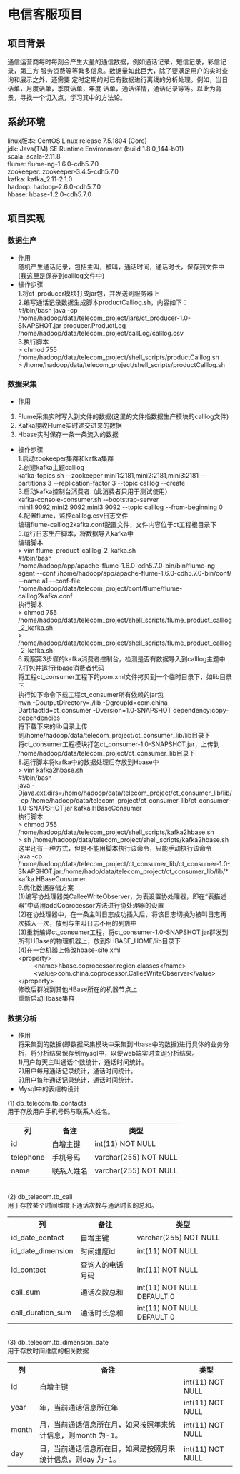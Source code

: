 # 电信客服项目
## 项目背景
通信运营商每时每刻会产生大量的通信数据，例如通话记录，短信记录，彩信记录，第三方
服务资费等等繁多信息。数据量如此巨大，除了要满足用户的实时查询和展示之外，还需要
定时定期的对已有数据进行离线的分析处理。例如，当日话单，月度话单，季度话单，年度
话单，通话详情，通话记录等等。以此为背景，寻找一个切入点，学习其中的方法论。
 
## 系统环境
linux版本: CentOS Linux release 7.5.1804 (Core)   
jdk: Java(TM) SE Runtime Environment (build 1.8.0_144-b01)  
scala: scala-2.11.8  
flume: flume-ng-1.6.0-cdh5.7.0  
zookeeper: zookeeper-3.4.5-cdh5.7.0  
kafka: kafka_2.11-2.1.0  
hadoop: hadoop-2.6.0-cdh5.7.0  
hbase: hbase-1.2.0-cdh5.7.0  

## 项目实现
### 数据生产
* 作用<br>
随机产生通话记录，包括主叫，被叫，通话时间，通话时长，保存到文件中(我这里是保存到calllog文件中)  
* 操作步骤  
1.将ct_producer模块打成jar包，并发送到服务器上  
2.编写通话记录数据生成脚本productCalllog.sh，内容如下：<br>
\#!/bin/bash
java -cp /home/hadoop/data/telecom_project/jars/ct_producer-1.0-SNAPSHOT.jar producer.ProductLog /home/hadoop/data/telecom_project/callLog/calllog.csv  
3.执行脚本  
\> chmod 755 /home/hadoop/data/telecom_project/shell_scripts/productCalllog.sh  
\> /home/hadoop/data/telecom_project/shell_scripts/productCalllog.sh
### 数据采集
* 作用<br>
1. Flume采集实时写入到文件的数据(这里的文件指数据生产模块的calllog文件)
2. Kafka接收Flume实时递交进来的数据<br>
3. Hbase实时保存一条一条流入的数据<br>
* 操作步骤<br>
1.启动zookeeper集群和kafka集群<br>
2.创建kafka主题calllog<br>
kafka-topics.sh --zookeeper mini1:2181,mini2:2181,mini3:2181 --partitions 3 --replication-factor 3 --topic calllog --create<br>
3.启动kafka控制台消费者（此消费者只用于测试使用）<br>
kafka-console-consumer.sh --bootstrap-server mini1:9092,mini2:9092,mini3:9092 --topic calllog --from-beginning 0<br>
4.配置flume，监控calllog.csv日志文件<br>
编辑flume-calllog2kafka.conf配置文件，文件内容位于ct工程根目录下<br>
5.运行日志生产脚本，将数据导入kafka中<br>
编辑脚本<br>
\> vim flume_product_calllog_2_kafka.sh  
\#!/bin/bash  
/home/hadoop/app/apache-flume-1.6.0-cdh5.7.0-bin/bin/flume-ng agent --conf /home/hadoop/app/apache-flume-1.6.0-cdh5.7.0-bin/conf/ --name a1 --conf-file /home/hadoop/data/telecom_project/conf/flume/flume-calllog2kafka.conf  
执行脚本<br>
\> chmod 755 /home/hadoop/data/telecom_project/shell_scripts/flume_product_calllog_2_kafka.sh  
\> /home/hadoop/data/telecom_project/shell_scripts/flume_product_calllog_2_kafka.sh  
6.观察第3步骤的kafka消费者控制台，检测是否有数据导入到calllog主题中  
7.打包并运行Hbase消费者代码  
将工程ct_consumer工程下的pom.xml文件拷贝到一个临时目录下，如lib目录下  
执行如下命令下载工程ct_consumer所有依赖的jar包  
mvn -DoutputDirectory=./lib -DgroupId=com.china -DartifactId=ct_consumer -Dversion=1.0-SNAPSHOT dependency:copy-dependencies  
将下载下来的lib目录上传到/home/hadoop/data/telecom_project/ct_consumer_lib/lib目录下  
将ct_consumer工程模块打包ct_consumer-1.0-SNAPSHOT.jar，上传到
/home/hadoop/data/telecom_project/ct_consumer_lib目录下  
8.运行脚本将kafka中的数据处理后存放到Hbase中  
\> vim kafka2hbase.sh  
\#!/bin/bash  
java -Djava.ext.dirs=/home/hadoop/data/telecom_project/ct_consumer_lib/lib/ -cp /home/hadoop/data/telecom_project/ct_consumer_lib/ct_consumer-1.0-SNAPSHOT.jar kafka.HBaseConsumer  
执行脚本<br>
\> chmod 755 /home/hadoop/data/telecom_project/shell_scripts/kafka2hbase.sh  
\> sh /home/hadoop/data/telecom_project/shell_scripts/kafka2hbase.sh  
这里还有一种方式，但是不能用脚本执行该命令，只能手动执行该命令  
java -cp /home/hadoop/data/telecom_project/ct_consumer_lib/ct_consumer-1.0-SNAPSHOT.jar:/home/hado/data/telecom_project/ct_consumer_lib/lib/* kafka.HBaseConsumer  
9.优化数据存储方案  
(1)编写协处理器类CalleeWriteObserver，为表设置协处理器，即在“表描述器”中调用addCoprocessor方法进行协处理器的设置  
(2)在协处理器中，在一条主叫日志成功插入后，将该日志切换为被叫日志再次插入一次，放到与主叫日志不用的列族中  
(3)重新编译ct_consumer工程，将ct_consumer-1.0-SNAPSHOT.jar群发到所有HBase的物理机器上，放到$HBASE_HOME/lib目录下  
(4)在一台机器上修改hbase-site.xml  
\<property>  
&ensp;&ensp;&ensp;&ensp;&ensp;\<name>hbase.coprocessor.region.classes\</name>  
&ensp;&ensp;&ensp;&ensp;&ensp;\<value>com.china.coprocessor.CalleeWriteObserver\</value>  
\</property>  
修改后群发到其他HBase所在的机器节点上<br>
重新启动Hbase集群
### 数据分析
* 作用<br>
将采集到的数据(即数据采集模块中采集到Hbase中的数据)进行具体的业务分析，将分析结果保存到mysql中，以便web端实时查询分析结果。<br>
1)用户每天主叫通话个数统计，通话时间统计。<br>
2)用户每月通话记录统计，通话时间统计。<br>
3)用户每年通话记录统计，通话时间统计。<br>
* Mysql中的表结构设计 <br>

(1) db_telecom.tb_contacts <br>
用于存放用户手机号码与联系人姓名。<br>
<table>
    <tr>
        <th>列</th>
        <th>备注</th>
        <th>类型</th>
    </tr>
    <tr>
        <td>id</td>
        <td>自增主键</td>
        <td>int(11) NOT NULL</td>
    </tr>
    <tr>
        <td>telephone</td>
        <td>手机号码</td>
        <td>varchar(255) NOT NULL</td>
    </tr>
    <tr>
        <td>name</td>
        <td>联系人姓名</td>
        <td>varchar(255) NOT NULL</td>
    </tr>
</table><br>
(2) db_telecom.tb_call <br>
用于存放某个时间维度下通话次数与通话时长的总和。<br>
<table>
    <tr>
        <th>列</th>
        <th>备注</th>
        <th>类型</th>
    </tr>
    <tr>
        <td>id_date_contact</td>
        <td>自增主键</td>
        <td>varchar(255) NOT NULL</td>
    </tr>
    <tr>
        <td>id_date_dimension</td>
        <td>时间维度id </td>
        <td>int(11) NOT NULL</td>
    </tr>
    <tr>
        <td>id_contact</td>
        <td>查询人的电话号码</td>
        <td>int(11) NOT NULL</td>
    </tr>
    <tr>
        <td>call_sum</td>
        <td>通话次数总和</td>
        <td>int(11) NOT NULL DEFAULT 0</td>
    </tr>
    <tr>
        <td>call_duration_sum</td>
        <td>通话时长总和</td>
        <td>int(11) NOT NULL DEFAULT 0</td>
    </tr>
</table><br>
(3) db_telecom.tb_dimension_date <br> 
用于存放时间维度的相关数据 <br>
<table>
    <tr>
        <th>列</th>
        <th>备注</th>
        <th>类型</th>
    </tr>
    <tr>
        <td>id</td>
        <td>自增主键</td>
        <td>int(11) NOT NULL</td>
    </tr>
    <tr>
        <td>year</td>
        <td>年，当前通话信息所在年</td>
        <td>int(11) NOT NULL</td>
    </tr>
    <tr>
        <td>month</td>
        <td>月，当前通话信息所在月，如果按照年来统计信息，则month 为-1。</td>
        <td>int(11) NOT NULL</td>
    </tr>
    <tr>
        <td>day</td>
        <td>日，当前通话信息所在日，如果是按照月来统计信息，则day 为-1。</td>
        <td>int(11) NOT NULL</td>
    </tr>
</table><br>
